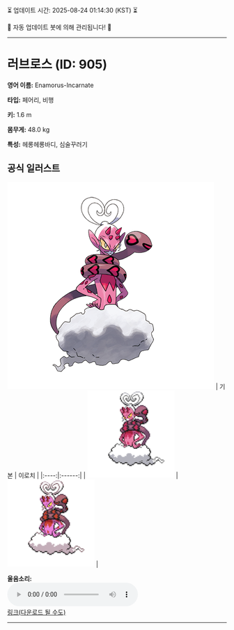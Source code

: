 
⏳ 업데이트 시간: 2025-08-24 01:14:30 (KST) ⏳

🤖 자동 업데이트 봇에 의해 관리됩니다! 🤖

---

# 러브로스 (ID: 905)
**영어 이름:** Enamorus-Incarnate

**타입:** 페어리, 비행

**키:** 1.6 m

**몸무게:** 48.0 kg

**특성:** 헤롱헤롱바디, 심술꾸러기

## 공식 일러스트
![](https://raw.githubusercontent.com/PokeAPI/sprites/master/sprites/pokemon/other/official-artwork/905.png)
| 기본 | 이로치 |
|:----:|:------:|
| <img src="https://raw.githubusercontent.com/PokeAPI/sprites/master/sprites/pokemon/905.png" width="200"> | <img src="https://raw.githubusercontent.com/PokeAPI/sprites/master/sprites/pokemon/shiny/905.png" width="200"> |

**울음소리:**<br><audio controls src="https://raw.githubusercontent.com/PokeAPI/cries/main/cries/pokemon/latest/905.ogg"></audio><br> [링크(다운로드 될 수도)](https://raw.githubusercontent.com/PokeAPI/cries/main/cries/pokemon/latest/905.ogg)


---
